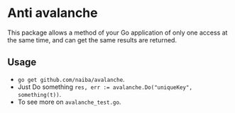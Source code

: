 # Anti avalanche

This package allows a method of your Go application of only one access at the same time, and can get the same results are returned.

## Usage

- `go get github.com/naiba/avalanche`.
- Just Do something `res, err := avalanche.Do("uniqueKey", something(t))`.
- To see more on `avalanche_test.go`.
